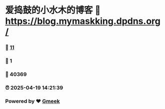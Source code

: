 # 爱捣鼓的小水木的博客 :link: https://blog.mymaskking.dpdns.org/ 
### :page_facing_up: [11](https://blog.mymaskking.dpdns.org//tag.html) 
### :speech_balloon: 1 
### :hibiscus: 40369 
### :alarm_clock: 2025-04-19 14:21:39 
### Powered by :heart: [Gmeek](https://github.com/Meekdai/Gmeek)
